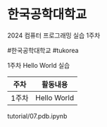 # 한국공학대학교

2024 컴퓨터 프로그래밍 실습 1주차

#한국공학대학교 #tukorea

1주차 Hello World 실습

|주차|활동내용|
|---|---|
|1주차|Hello World|


tutorial/07.pdb.ipynb
